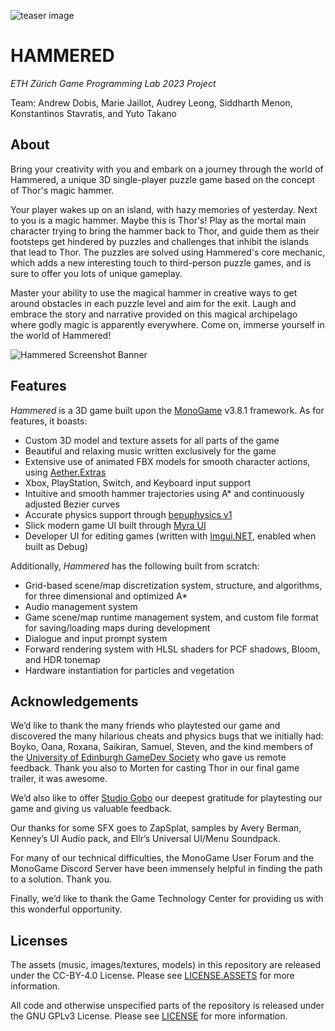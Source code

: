 ![teaser image](game_teaser.jpg)

# HAMMERED

*ETH Zürich Game Programming Lab 2023 Project*

Team: Andrew Dobis, Marie Jaillot, Audrey Leong, Siddharth Menon, Konstantinos Stavratis, and Yuto Takano

## About

Bring your creativity with you and embark on a journey through the world of Hammered, a unique 3D single-player puzzle game based on the concept of Thor's magic hammer. 

Your player wakes up on an island, with hazy memories of yesterday. Next to you is a magic hammer. Maybe this is Thor's! Play as the mortal main character trying to bring the hammer back to Thor, and guide them as their footsteps get hindered by puzzles and challenges that inhibit the islands that lead to Thor. The puzzles are solved using Hammered's core mechanic, which adds a new interesting touch to third-person puzzle games, and is sure to offer you lots of unique gameplay.

Master your ability to use the magical hammer in creative ways to get around obstacles in each puzzle level and aim for the exit. Laugh and embrace the story and narrative provided on this magical archipelago where godly magic is apparently everywhere. Come on, immerse yourself in the world of Hammered!


![Hammered Screenshot Banner](./banner.png)


## Features

_Hammered_ is a 3D game built upon the [MonoGame](https://www.monogame.net/) v3.8.1 framework. As for features, it boasts:

- Custom 3D model and texture assets for all parts of the game
- Beautiful and relaxing music written exclusively for the game
- Extensive use of animated FBX models for smooth character actions, using [Aether.Extras](https://github.com/tainicom/Aether.Extras) 
- Xbox, PlayStation, Switch, and Keyboard input support
- Intuitive and smooth hammer trajectories using A* and continuously adjusted Bezier curves
- Accurate physics support through [bepuphysics v1](https://github.com/bepu/bepuphysics1/)
- Slick modern game UI built through [Myra UI](https://github.com/rds1983/Myra)
- Developer UI for editing games (written with [Imgui.NET](https://github.com/ImGuiNET/ImGui.NET), enabled when built as Debug)

Additionally, _Hammered_ has the following built from scratch:
- Grid-based scene/map discretization system, structure, and algorithms, for three dimensional and optimized A*
- Audio management system
- Game scene/map runtime management system, and custom file format for saving/loading maps during development
- Dialogue and input prompt system
- Forward rendering system with HLSL shaders for PCF shadows, Bloom, and HDR tonemap
- Hardware instantiation for particles and vegetation

## Acknowledgements

We’d like to thank the many friends who playtested our game and discovered the many hilarious
cheats and physics bugs that we initially had: Boyko, Oana, Roxana, Saikiran, Samuel, Steven,
and the kind members of the [University of Edinburgh GameDev Society](https://comp-soc.com/sigs/gamedevsig)
who gave us remote feedback.
Thank you also to Morten for casting Thor in our final game trailer, it was awesome.

We’d also like to offer [Studio Gobo](https://www.studiogobo.com/) our deepest gratitude for
playtesting our game and giving us valuable feedback.

Our thanks for some SFX goes to ZapSplat, samples by Avery Berman, Kenney’s UI Audio pack, and
Ellr’s Universal UI/Menu Soundpack.

For many of our technical difficulties, the MonoGame User Forum and the MonoGame Discord
Server have been immensely helpful in finding the path to a solution. Thank you.

Finally, we’d like to thank the Game Technology Center for providing us with this wonderful
opportunity.

## Licenses

The assets (music, images/textures, models) in this repository are released under
the CC-BY-4.0 License. Please see [LICENSE.ASSETS](./LICENSE.ASSETS) for more information.

All code and otherwise unspecified parts of the repository is released under the GNU GPLv3
License. Please see [LICENSE](./LICENSE) for more information.
